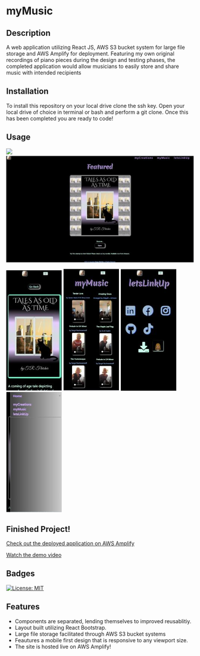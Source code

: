 # myMusic

## Description
A web application utilizing React JS, AWS S3 bucket system for large file storage and AWS Amplify for deployment. Featuring my own original recordings of piano pieces during the design and testing phases, the completed application would allow musicians to easily store and share music with intended recipients

## Installation
To install this repository on your local drive clone the ssh key. Open your local drive of choice in terminal or bash and perform a git clone. Once this has been completed you are ready to code!

## Usage

<img src="src\images\myMusicDemo.gif" >

<img src="src\images\Screenshot.jpg" >

<img src="src\images\Screenshot1.jpg" > <img src="src\images\Screenshot2.jpg" > <img src="src\images\Screenshot3.jpg" > <img src="src\images\Screenshot4.jpg">

## Finished Project!
[Check out the deployed application on AWS Amplify](https://main.d3oxu15funiko7.amplifyapp.com/) 

[Watch the demo video](https://drive.google.com/file/d/1kifETKzn6Acf7auzaNARJL77mnTHri0S/view?usp=sharing)

## Badges
[![License: MIT](https://img.shields.io/badge/License-MIT-yellow.svg)](https://opensource.org/licenses/MIT)

## Features
* Components are separated, lending themselves to improved reusablitiy.
* Layout built utilizing React Bootstrap.
* Large file storage facilitated through AWS S3 bucket systems
* Feautures a mobile first design that is responsive to any viewport size.
* The site is hosted live on AWS Amplify!